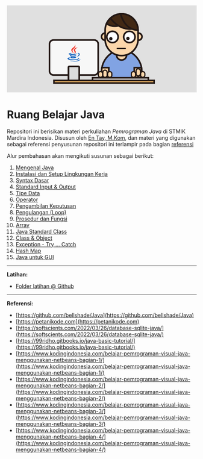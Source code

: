 ![](images/cover.gif)

# Ruang Belajar Java

Repositori ini berisikan materi perkuliahan _Pemrograman Java_ di STMIK Mardira Indonesia. Disusun oleh [En Tay, M.Kom](https://pujangga123.github.io), dan materi yang digunakan sebagai referensi penyusunan repositori ini terlampir pada bagian [referensi](#referensi)

Alur pembahasan akan mengikuti susunan sebagai berikut:

1. [Mengenal Java](01-intro.md)
2. [Instalasi dan Setup Lingkungan Kerja](02-setup.md)
3. [Syntax Dasar](03-syntax.md)
4. [Standard Input & Output](04-input-output.md)
5. [Tipe Data](05-tipe-data.md)
6. [Operator](06-operator.md)
7. [Pengambilan Keputusan](07-pengabilan-keputusan.md)
8. [Pengulangan (Loop)](08-pengulangan.md)
9.  [Prosedur dan Fungsi](09-fungsi.md)
10. [Array](10-array.md)
11. [Java Standard Class](11-standard-class.md)
12. [Class & Object](12-class.md)
13. [Exception - Try ... Catch](13-exception.md)
14. [Hash Map](https://www.petanikode.com/java-hashmap/)
15. [Java untuk GUI](20-gui.md)

---
**Latihan:**
* [Folder latihan @ Github](https://github.com/pujangga123/ruang-belajar-java/tree/main/latihan)

---

<a name="referensi"></a>**Referensi:**

- [https://github.com/bellshade/Java](https://github.com/bellshade/Java)
- [https://petanikode.com](https://petanikode.com)
- [https://softscients.com/2022/03/26/database-sqlite-java/](https://softscients.com/2022/03/26/database-sqlite-java/)
- [https://99ridho.gitbooks.io/java-basic-tutorial/](https://99ridho.gitbooks.io/java-basic-tutorial/)
- [https://www.kodingindonesia.com/belajar-pemrograman-visual-java-menggunakan-netbeans-bagian-1/](https://www.kodingindonesia.com/belajar-pemrograman-visual-java-menggunakan-netbeans-bagian-1/)
- [https://www.kodingindonesia.com/belajar-pemrograman-visual-java-menggunakan-netbeans-bagian-2/](https://www.kodingindonesia.com/belajar-pemrograman-visual-java-menggunakan-netbeans-bagian-2/)
- [https://www.kodingindonesia.com/belajar-pemrograman-visual-java-menggunakan-netbeans-bagian-3/](https://www.kodingindonesia.com/belajar-pemrograman-visual-java-menggunakan-netbeans-bagian-3/)
- [https://www.kodingindonesia.com/belajar-pemrograman-visual-java-menggunakan-netbeans-bagian-4/](https://www.kodingindonesia.com/belajar-pemrograman-visual-java-menggunakan-netbeans-bagian-4/)